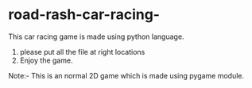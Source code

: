 # road-rash-car-racing-
This car racing game is made using python language.
1. please put all the file at right locations
2. Enjoy the game.

Note:- This is an normal 2D game which is made using pygame module.
